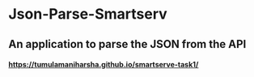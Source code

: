 # Json-Parse-Smartserv
## An application to parse the JSON from the API 

#### https://tumulamaniharsha.github.io/smartserve-task1/
